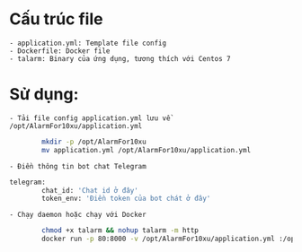 # Cấu trúc file
    - application.yml: Template file config
    - Dockerfile: Docker file
    - talarm: Binary của ứng dụng, tương thích với Centos 7
# Sử dụng:
    - Tải file config application.yml lưu về /opt/AlarmFor10xu/application.yml 
```bash
        mkdir -p /opt/AlarmFor10xu
        mv application.yml /opt/AlarmFor10xu/application.yml
```
    - Điền thông tin bot chat Telegram
```bash
telegram:
        chat_id: 'Chat id ở đây'
        token_env: 'Điền token của bot chát ở đây'
```
    - Chạy daemon hoặc chạy với Docker 
```bash
        chmod +x talarm && nohup talarm -m http
        docker run -p 80:8000 -v /opt/AlarmFor10xu/application.yml :/opt/AlarmFor10xu/application.yml -itd -e GIN_MODE=release talarm
```